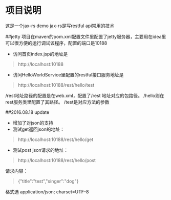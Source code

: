 # 项目说明
这是一个jax-rs demo
jax-rs是写restful api常用的技术 

##jetty
项目在maven的pom.xml配置文件里配置了jetty服务器，主要用在idea里可以很方便的运行调试该程序，配置的端口是10188

* 访问首页index.jsp的地址是 
>http://localhost:10188

* 访问HelloWorldService里配置的restful接口服务地址是 
>http://localhost:10188/rest/hello/test

/rest地址路径的配置是在web.xml，配置了/rest 地址对应的包路径。 /hello则在rest服务类里配置了其路径。 /test是对应方法的参数

##2016.08.18 update

* 增加了对json的支持
* 测试get返回json的地址： 
>http://localhost:10188/rest/hello/get

* 测试post json请求的地址： 
>http://localhost:10188/rest/hello/post

  请求内容： 
>{"title":"test","singer":"dog"} 
  
  格式选 application/json; charset=UTF-8